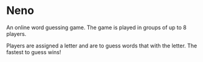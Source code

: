 # Neno

An online word guessing game. The game is played in groups of up to 8 players.

Players are assigned a letter and are to guess words that with the letter. The fastest to guess wins!